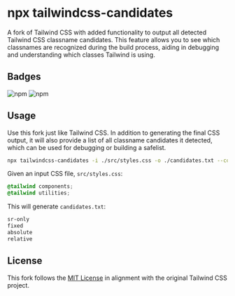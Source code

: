# npx tailwindcss-candidates

A fork of Tailwind CSS with added functionality to output all detected Tailwind CSS classname candidates. This feature allows you to see which classnames are recognized during the build process, aiding in debugging and understanding which classes Tailwind is using.

## Badges

![npm](https://img.shields.io/npm/v/tailwindcss-candidates) ![npm](https://img.shields.io/npm/dt/tailwindcss-candidates)


## Usage

Use this fork just like Tailwind CSS. In addition to generating the final CSS output, it will also provide a list of all classname candidates it detected, which can be used for debugging or building a safelist.

```bash
npx tailwindcss-candidates -i ./src/styles.css -o ./candidates.txt --content "./src/**/*.{html,js,jsx,ts,tsx}"
```

Given an input CSS file, `src/styles.css`:

```css
@tailwind components;
@tailwind utilities;
```

This will generate `candidates.txt`:

```txt
sr-only
fixed
absolute
relative
```



## License

This fork follows the [MIT License](LICENSE) in alignment with the original Tailwind CSS project.
